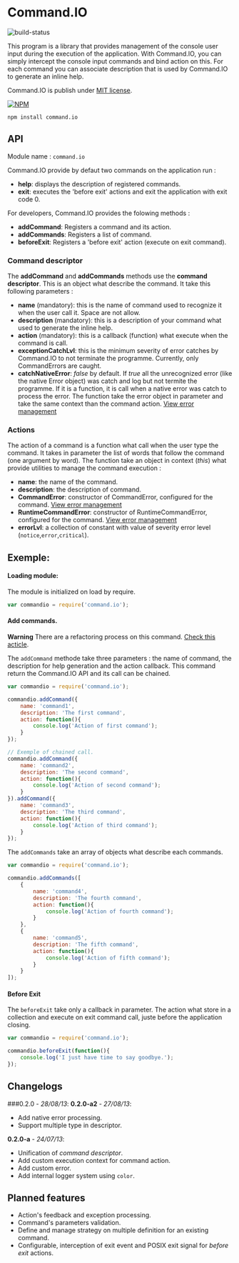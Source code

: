 Command.IO
==========

![build-status](http://status.ci.techniv.fr/Command.IO)

This program is a library that provides management of the console user input during the execution of the application.
With Command.IO, you can simply intercept the console input commands and bind action on this. For each command you
can associate description that is used by Command.IO to generate an inline help.

Command.IO is publish under [MIT license](https://raw.github.com/Techniv/node-command-io/master/LICENSE).

[![NPM](https://npmjs.org/favicon.ico)](https://npmjs.org/package/command.io)
```
npm install command.io
```

## API

Module name : ```command.io```

Command.IO provide by defaut two commands on the application run :

- **help**: displays the description of registered commands.
- **exit**: executes the 'before exit' actions and exit the application with exit code 0.

For developers, Command.IO provides the folowing methods :

* **addCommand**: Registers a command and its action.
* **addCommands**: Registers a list of command.
* **beforeExit**: Registers a 'before exit' action (execute on exit command).

### Command descriptor

The **addCommand** and **addCommands** methods use the **command descriptor**. This is an object what describe the
command. It take this following parameters :
* **name** (mandatory): this is the name of command used to recognize it when the user call it. Space are not allow.
* **description** (mandatory): this is a description of your command what used to generate the inline help.
* **action** (mandatory): this is a callback (function) what execute when the command is call.
* **exceptionCatchLvl**: this is the minimum severity of error catches by Command.IO to not terminate the programme.
Currently, only CommandErrors are caught.
* **catchNativeError**: *false* by default. If *true* all the unrecognized error (like the native Error object) was
catch and log but not termite the programme. If it is a function, it is call when a native error was catch to process
the error. The function take the error object in parameter and take the same context than the command action.
[View error management](https://github.com/Techniv/node-command-io/wiki/Error-management-in-command's-action)

### Actions

The action of a command is a function what call when the user type the command. It takes in parameter the list of words
that follow the command (one argument by word).
The function take an object in context (*this*) what provide utilities to manage the command execution :
* **name**: the name of the command.
* **description**: the description of command.
* **CommandError**: constructor of CommandError, configured for the command.
  [View error management](https://github.com/Techniv/node-command-io/wiki/Error-management-in-command's-action)
* **RuntimeCommandError**: constructor of RuntimeCommandError, configured for the command.
  [View error management](https://github.com/Techniv/node-command-io/wiki/Error-management-in-command's-action)
* **errorLvl**: a collection of constant with value of severity error level (`notice`,`error`,`critical`).

## Exemple:

#### Loading module:
The module is initialized on load by require.
```javascript
var commandio = require('command.io');
```

#### Add commands.
**Warning**
There are a refactoring process on this command. [Check this acticle](https://github.com/Techniv/node-command-io/wiki/Command-descriptor-refactoring).

The `addCommand` methode take three parameters : the name of command, the description for help
generation and the action callback. This command return the Command.IO API and its call can be chained.
```javascript
var commandio = require('command.io');

commandio.addCommand({
	name: 'command1',
	description: 'The first command',
	action: function(){
		console.log('Action of first command');
	}
});

// Exemple of chained call.
commandio.addCommand({
	name: 'command2',
	description: 'The second command',
	action: function(){
		console.log('Action of second command');
	}
}).addCommand({
	name: 'command3',
	description: 'The third command',
	action: function(){
		console.log('Action of third command');
	}
});
```

The `addCommands` take an array of objects what describe each commands.
```javascript
var commandio = require('command.io');

commandio.addCommands([
	{
		name: 'command4',
		description: 'The fourth command',
		action: function(){
			console.log('Action of fourth command');
		}
	},
	{
		name: 'command5',
		description: 'The fifth command',
		action: function(){
			console.log('Action of fifth command');
		}
	}
]);
```

#### Before Exit
The `beforeExit` take only a callback in parameter. The action what store in a collection and execute on exit command call, juste before the application closing.
```javascript
var commandio = require('command.io');

commandio.beforeExit(function(){
	console.log('I just have time to say goodbye.');
});
```

## Changelogs
###0.2.0 - *28/08/13*:
**0.2.0-a2** - *27/08/13*:
* Add native error processing.
* Support multiple type in descriptor.

**0.2.0-a** - *24/07/13*:
* Unification of *command descriptor*.
* Add custom execution context for command action.
* Add custom error.
* Add internal logger system using `color`.


## Planned features

* Action's feedback and exception processing.
* Command's parameters validation.
* Define and manage strategy on multiple definition for an existing command.
* Configurable, interception of exit event and POSIX exit signal for *before exit* actions.

